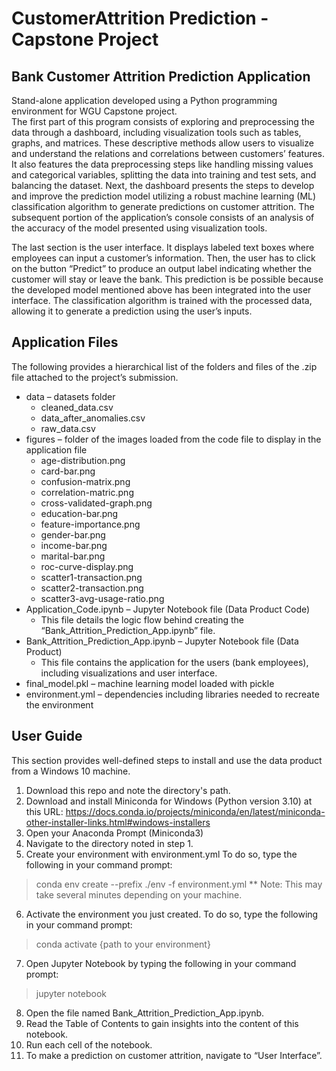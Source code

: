 # CustomerAttrition Prediction - Capstone Project

## Bank Customer Attrition Prediction Application 
Stand-alone application developed using a Python programming environment for WGU Capstone project.  
The first part of this program consists of exploring and preprocessing the data through a dashboard, including visualization tools such as tables, graphs, and matrices.
These descriptive methods allow users to visualize and understand the relations and correlations between customers’ features. It also features the data preprocessing steps like handling missing values and categorical variables, splitting the data into training and test sets, and balancing the dataset.
Next, the dashboard presents the steps to develop and improve the prediction model utilizing a robust machine learning (ML) classification algorithm to generate predictions on customer attrition.
The subsequent portion of the application’s console consists of an analysis of the accuracy of the model presented using visualization tools.


The last section is the user interface.
It displays labeled text boxes where employees can input a customer’s information.
Then, the user has to click on the button “Predict” to produce an output label indicating whether the customer will stay or leave the bank.
This prediction is be possible because the developed model mentioned above has been integrated into the user interface. The classification algorithm is trained with the processed data, allowing it to generate a prediction using the user’s inputs.


## Application Files
The following provides a hierarchical list of the folders and files of the .zip file attached to the project’s submission.
* data – datasets folder
  * cleaned_data.csv
  * data_after_anomalies.csv
  * raw_data.csv
* figures – folder of the images loaded from the code file to display in the application file
  * age-distribution.png
  * card-bar.png
  * confusion-matrix.png
  * correlation-matric.png
  * cross-validated-graph.png
  * education-bar.png
  * feature-importance.png
  * gender-bar.png
  * income-bar.png
  * marital-bar.png
  * roc-curve-display.png
  * scatter1-transaction.png
  * scatter2-transaction.png
  * scatter3-avg-usage-ratio.png
* Application_Code.ipynb – Jupyter Notebook file (Data Product Code)
  * This file details the logic flow behind creating the “Bank_Attrition_Prediction_App.ipynb” file.
* Bank_Attrition_Prediction_App.ipynb – Jupyter Notebook file (Data Product)
  * This file contains the application for the users (bank employees), including visualizations and user interface.
* final_model.pkl – machine learning model loaded with pickle
* environment.yml – dependencies including libraries needed to recreate the environment


## User Guide 
This section provides well-defined steps to install and use the data product from a Windows 10 machine.
1. Download this repo and note the directory's path.
2. Download and install Miniconda for Windows (Python version 3.10) at this URL: https://docs.conda.io/projects/miniconda/en/latest/miniconda-other-installer-links.html#windows-installers
3. Open your Anaconda Prompt (Miniconda3)
4. Navigate to the directory noted in step 1.
5. Create your environment with environment.yml
To do so, type the following in your command prompt:
>conda env create --prefix ./env -f environment.yml
** Note: This may take several minutes depending on your machine.
6. Activate the environment you just created.
To do so, type the following in your command prompt:
>conda activate {path to your environment}
7. Open Jupyter Notebook by typing the following in your command prompt:
>jupyter notebook
8. Open the file named Bank_Attrition_Prediction_App.ipynb.
9. Read the Table of Contents to gain insights into the content of this notebook.
10. Run each cell of the notebook.
11. To make a prediction on customer attrition, navigate to “User Interface”.

